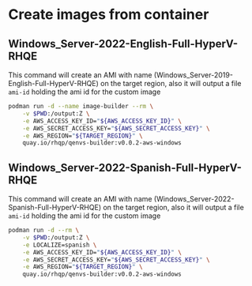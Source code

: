 # Create images from container

## Windows_Server-2022-English-Full-HyperV-RHQE

This command will create an AMI with name (Windows_Server-2019-English-Full-HyperV-RHQE) on the target region, also it will output a file
`ami-id` holding the ami id for the custom image

```bash
podman run -d --name image-builder --rm \
    -v $PWD:/output:Z \
    -e AWS_ACCESS_KEY_ID="${AWS_ACCESS_KEY_ID}" \
    -e AWS_SECRET_ACCESS_KEY="${AWS_SECRET_ACCESS_KEY}" \
    -e AWS_REGION="${TARGET_REGION}" \
    quay.io/rhqp/qenvs-builder:v0.0.2-aws-windows
```

## Windows_Server-2022-Spanish-Full-HyperV-RHQE

This command will create an AMI with name (Windows_Server-2022-Spanish-Full-HyperV-RHQE) on the target region, also it will output a file
`ami-id` holding the ami id for the custom image

```bash
podman run -d --rm \
    -v $PWD:/output:Z \
    -e LOCALIZE=spanish \
    -e AWS_ACCESS_KEY_ID="${AWS_ACCESS_KEY_ID}" \
    -e AWS_SECRET_ACCESS_KEY="${AWS_SECRET_ACCESS_KEY}" \
    -e AWS_REGION="${TARGET_REGION}" \
    quay.io/rhqp/qenvs-builder:v0.0.2-aws-windows
```
